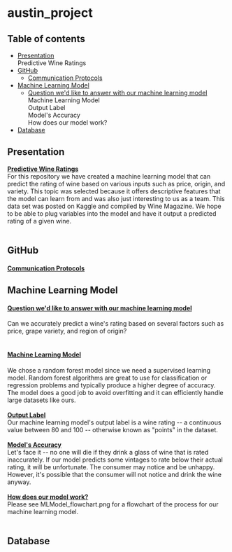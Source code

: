 # austin_project

## Table of contents
* [Presentation](#Presentation)<br>
    Predictive Wine Ratings<br>
* [GitHub](#GitHub)<br>
    * [Communication Protocols](#CommunicationProtocols)<br>
* [Machine Learning Model](#MachineLearningModel)<br>
    * [Question we'd like to answer with our machine learning model](#Questionwe'dliketoanswerwithourmachinelearningmodel)<br>
    Machine Learning Model<br>
    Output Label<br>
    Model's Accuracy<br>
    How does our model work?<br>
* [Database](#Database)

## Presentation

<ins><b>Predictive Wine Ratings</ins></b><br>
For this repository we have created a machine learning model that can predict the rating of wine based on various inputs such as price, origin, and variety. This topic was selected because it offers descriptive features that the model can learn from and was also just interesting to us as a team. This data set was posted on Kaggle and compiled by Wine Magazine. We hope to be able to plug variables into the model and have it output a predicted rating of a given wine.<br><br>

## GitHub
#### <ins><b>Communication Protocols</ins></b><br> ####

## Machine Learning Model

#### <ins><b>Question we'd like to answer with our machine learning model</ins></b><br> ####
Can we accurately predict a wine's rating based on several factors such as price, grape variety, and region of origin?<br><br>
#### <ins>**Machine Learning Model**</ins><br> ####
We chose a random forest model since we need a supervised learning model. Random forest algorithms are great to use for classification or regression problems and typically produce a higher degree of accuracy. The model does a good job to avoid overfitting and it can efficiently handle large datasets like ours.<br><br>
<ins>**Output Label**</ins><br>
Our machine learning model's output label is a wine rating -- a continuous value between 80 and 100 -- otherwise known as "points" in the dataset.<br><br> 
<ins>**Model's Accuracy**</ins><br>
Let's face it -- no one will die if they drink a glass of wine that is rated inaccurately. If our model predicts some vintages to rate below their actual rating, it will be unfortunate. The consumer may notice and be unhappy. However, it's possible that the consumer will not notice and drink the wine anyway.<br><br> 
<ins>**How does our model work?**</ins><br>
Please see MLModel_flowchart.png for a flowchart of the process for our machine learning model.<br><br>



## Database



